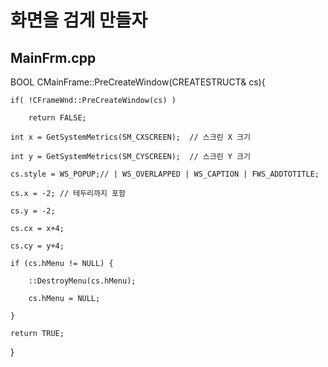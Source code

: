 # 화면을 검게 만들자
## MainFrm.cpp

BOOL CMainFrame::PreCreateWindow(CREATESTRUCT& cs){	

	if( !CFrameWnd::PreCreateWindow(cs) )
	
		return FALSE;
		
	int x = GetSystemMetrics(SM_CXSCREEN);  // 스크린 X 크기
	
	int y = GetSystemMetrics(SM_CYSCREEN);  // 스크린 Y 크기
	
	cs.style = WS_POPUP;// | WS_OVERLAPPED | WS_CAPTION | FWS_ADDTOTITLE;
	
	cs.x = -2; // 테두리까지 포함
	
	cs.y = -2;
	
	cs.cx = x+4;
	
	cs.cy = y+4;
	
	if (cs.hMenu != NULL) {
	
		::DestroyMenu(cs.hMenu);
		
		cs.hMenu = NULL;
		
	}
	
	return TRUE;
	
}       

                                                             

